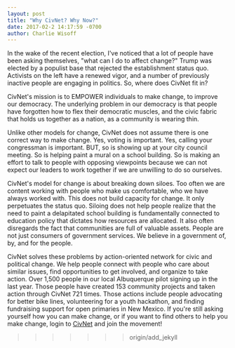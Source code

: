 ```yaml
---
layout: post
title: "Why CivNet? Why Now?"
date: 2017-02-2 14:17:59 -0700
author: Charlie Wisoff
---
```

<!-- Can use Markdown below -->

<p>In the wake of the recent election, I've noticed that a lot of people have been asking themselves, "what can I do to affect change?" Trump was elected by a populist base that rejected the establishment status quo. Activists on the left have a renewed vigor, and a number of previously inactive people are engaging in politics. So, where does CivNet fit in?</p>

<p>CivNet's mission is to EMPOWER individuals to make change, to improve our democracy. The underlying problem in our democracy is that people have forgotten how to flex their democratic muscles, and the civic fabric that holds us together as a nation, as a community is wearing thin.</p>

<p>Unlike other models for change, CivNet does not assume there is  one <span class="blog_italic">correct</span> way to make change. Yes, voting is important. Yes, calling your congressman is important. BUT, so is showing up at your city council meeting. So is helping paint a mural on a school building. So is making an effort to talk to people with opposing viewpoints because we can not expect our leaders to work together if we are unwilling to do so ourselves.</p>

<p>CivNet's model for change is about breaking down siloes. Too often we are content working with people who make us comfortable, who we have always worked with. This does not build capacity for change. It only perpetuates the status quo. Siloing does not help people realize that the need to paint a delapitated school building is fundamentally connected to education policy that dictates how resources are allocated. It also often disregards the fact that communities are full of valuable assets. People are not just consumers of government services. We believe in a government of, by, and for the people.</p>

<p>CivNet solves these problems by action-oriented network for civic and political change. We help people connect with people who care about similar issues, find opportunities to get involved, and organize to take action. Over 1,500 people in our local Albuquerque pilot signing up in the last year. Those people have created 153 community projects and taken action through CivNet 721 times. Those actions include people advocating for better bike lines, volunteering for a youth hackathon, and finding fundraising support for open primaries in New Mexico. If you're still asking yourself how you can make change, or if you want to find others to help you make change, login to <a href="https://beta.civnet.com">CivNet</a> and join the movement!</p>


>>>>>>> origin/add_jekyll
